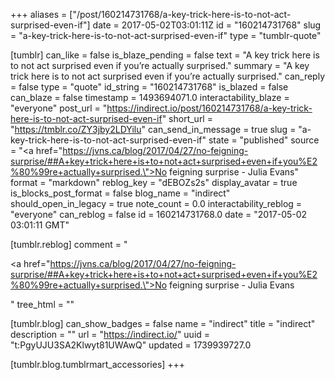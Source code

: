 +++
aliases = ["/post/160214731768/a-key-trick-here-is-to-not-act-surprised-even-if"]
date = 2017-05-02T03:01:11Z
id = "160214731768"
slug = "a-key-trick-here-is-to-not-act-surprised-even-if"
type = "tumblr-quote"

[tumblr]
can_like = false
is_blaze_pending = false
text = "A key trick here is to not act surprised even if you’re actually surprised."
summary = "A key trick here is to not act surprised even if you’re actually surprised."
can_reply = false
type = "quote"
id_string = "160214731768"
is_blazed = false
can_blaze = false
timestamp = 1493694071.0
interactability_blaze = "everyone"
post_url = "https://indirect.io/post/160214731768/a-key-trick-here-is-to-not-act-surprised-even-if"
short_url = "https://tmblr.co/ZY3jby2LDYilu"
can_send_in_message = true
slug = "a-key-trick-here-is-to-not-act-surprised-even-if"
state = "published"
source = "<a href=\"https://jvns.ca/blog/2017/04/27/no-feigning-surprise/##A+key+trick+here+is+to+not+act+surprised+even+if+you%E2%80%99re+actually+surprised.\">No feigning surprise - Julia Evans</a>"
format = "markdown"
reblog_key = "dEBOZs2s"
display_avatar = true
is_blocks_post_format = false
blog_name = "indirect"
should_open_in_legacy = true
note_count = 0.0
interactability_reblog = "everyone"
can_reblog = false
id = 160214731768.0
date = "2017-05-02 03:01:11 GMT"

[tumblr.reblog]
comment = "<p><a href=\"https://jvns.ca/blog/2017/04/27/no-feigning-surprise/##A+key+trick+here+is+to+not+act+surprised+even+if+you%E2%80%99re+actually+surprised.\">No feigning surprise - Julia Evans</a></p>"
tree_html = ""

[tumblr.blog]
can_show_badges = false
name = "indirect"
title = "indirect"
description = ""
url = "https://indirect.io/"
uuid = "t:PgyUJU3SA2Klwyt81UWAwQ"
updated = 1739939727.0

[tumblr.blog.tumblrmart_accessories]
+++
